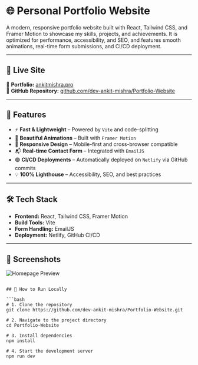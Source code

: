 # 🌐 Personal Portfolio Website

A modern, responsive portfolio website built with React, Tailwind CSS, and Framer Motion to showcase my skills, projects, and achievements. It is optimized for performance, accessibility, and SEO, and features smooth animations, real-time form submissions, and CI/CD deployment.

---

## 🚀 Live Site

🔗 **Portfolio:** [ankitmishra.pro](https://ankitmishra.pro)  
🔗 **GitHub Repository:** [github.com/dev-ankit-mishra/Portfolio-Website](https://github.com/dev-ankit-mishra/Portfolio-Website)

---

## 🧩 Features

- ⚡ **Fast & Lightweight** – Powered by `Vite` and code-splitting
- 🎨 **Beautiful Animations** – Built with `Framer Motion`
- 📱 **Responsive Design** – Mobile-first and cross-browser compatible
- 📬 **Real-time Contact Form** – Integrated with `EmailJS`
- 🟢 **CI/CD Deployments** – Automatically deployed on `Netlify` via GitHub commits
- 💡 **100% Lighthouse** – Accessibility, SEO, and best practices

---

## 🛠️ Tech Stack

- **Frontend:** React, Tailwind CSS, Framer Motion  
- **Build Tools:** Vite  
- **Form Handling:** EmailJS  
- **Deployment:** Netlify, GitHub CI/CD  

---

## 📸 Screenshots

![Homepage Preview](.client/src/assets/imgportfolio.webp)

```

## 🧪 How to Run Locally

```bash
# 1. Clone the repository
git clone https://github.com/dev-ankit-mishra/Portfolio-Website.git

# 2. Navigate to the project directory
cd Portfolio-Website

# 3. Install dependencies
npm install

# 4. Start the development server
npm run dev

